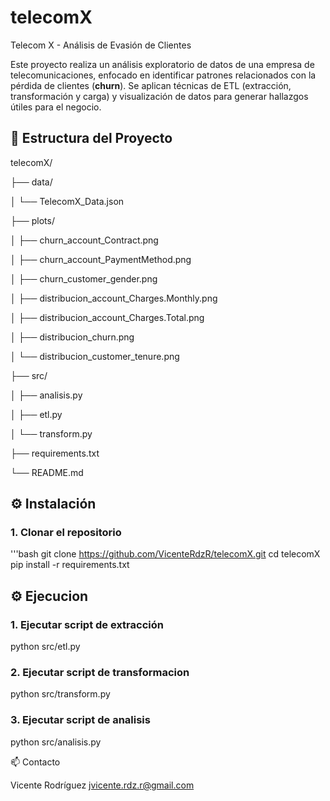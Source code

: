 # telecomX
Telecom X - Análisis de Evasión de Clientes

Este proyecto realiza un análisis exploratorio de datos de una empresa de telecomunicaciones, enfocado en identificar patrones relacionados con la pérdida de clientes (**churn**). Se aplican técnicas de ETL (extracción, transformación y carga) y visualización de datos para generar hallazgos útiles para el negocio.

##  📁 Estructura del Proyecto

telecomX/

├── data/

│ └── TelecomX_Data.json

├── plots/

│ ├── churn_account_Contract.png

│ ├── churn_account_PaymentMethod.png

│ ├── churn_customer_gender.png

│ ├── distribucion_account_Charges.Monthly.png

│ ├── distribucion_account_Charges.Total.png

│ ├── distribucion_churn.png

│ └── distribucion_customer_tenure.png

├── src/

│ ├── analisis.py

│ ├── etl.py

│ └── transform.py

├── requirements.txt

└── README.md


## ⚙️ Instalación

### 1. Clonar el repositorio
'''bash
git clone https://github.com/VicenteRdzR/telecomX.git
cd telecomX
pip install -r requirements.txt

## ⚙️ Ejecucion

### 1. Ejecutar script de extracción
python src/etl.py

### 2. Ejecutar script de transformacion
python src/transform.py

### 3. Ejecutar script de analisis
python src/analisis.py

📫 Contacto

Vicente Rodríguez
jvicente.rdz.r@gmail.com